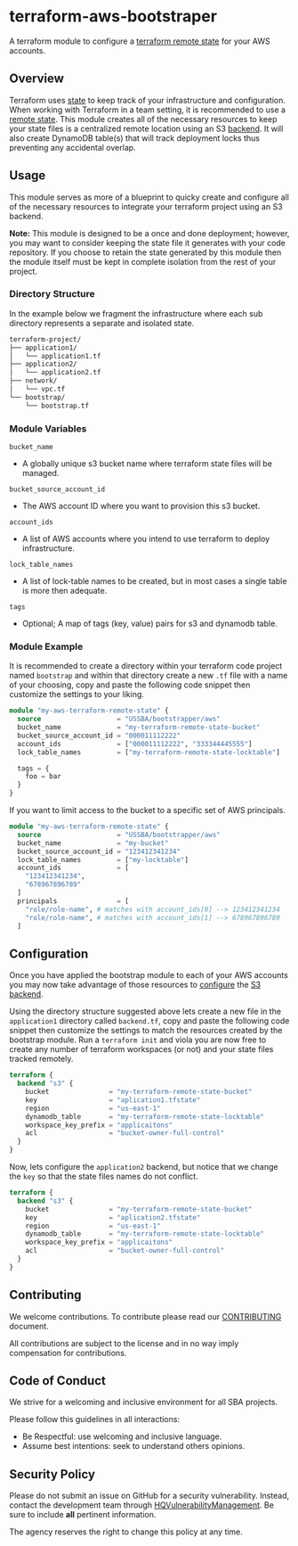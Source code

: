 # terraform-aws-bootstraper

A terraform module to configure a [terraform remote state](https://www.terraform.io/docs/state/remote.html) for your AWS accounts.

## Overview

Terraform uses [state](https://www.terraform.io/docs/state/index.html) to keep track of your infrastructure and configuration. When working with Terraform in a team setting, it is recommended to use a [remote state](https://www.terraform.io/docs/state/remote.html). This module creates all of the necessary resources to keep your state files is a centralized remote location using an S3 [backend](https://www.terraform.io/docs/backends/index.html). It will also create DynamoDB table(s) that will track deployment locks thus preventing any accidental overlap.

## Usage

This module serves as more of a blueprint to quicky create and configure all of the necessary resources to integrate your terraform project using an S3 backend.

**Note:** This module is designed to be a once and done deployment; however, you may want to consider keeping the state file it generates with your code repository. If you choose to retain the state generated by this module then the module itself must be kept in complete isolation from the rest of your project.

### Directory Structure

In the example below we fragment the infrastructure where each sub directory represents a separate and isolated state.

```bash
terraform-project/
├── application1/
│   └── application1.tf
├── application2/
│   └── application2.tf
├── network/
│   └── vpc.tf
└── bootstrap/
    └── bootstrap.tf
```


### Module Variables

`bucket_name`
- A globally unique s3 bucket name where terraform state files will be managed.

`bucket_source_account_id`
- The AWS account ID where you want to provision this s3 bucket.

`account_ids`
- A list of AWS accounts where you intend to use terraform to deploy infrastructure.

`lock_table_names`
- A list of lock-table names to be created, but in most cases a single table is more then adequate.

`tags`
- Optional; A map of tags (key, value) pairs for s3 and dynamodb table.

### Module Example

It is recommended to create a directory within your terraform code project named `bootstrap` and within that directory create a new `.tf` file with a name of your choosing, copy and paste the following code snippet then customize the settings to your liking.

```terraform
module "my-aws-terraform-remote-state" {
  source                   = "USSBA/bootstrapper/aws"
  bucket_name              = "my-terraform-remote-state-bucket"
  bucket_source_account_id = "000011112222"
  account_ids              = ["000011112222", "333344445555"]
  lock_table_names         = ["my-terraform-remote-state-locktable"]

  tags = {
    foo = bar
  }
}
```

If you want to limit access to the bucket to a specific set of AWS principals.
```terraform
module "my-aws-terraform-remote-state" {
  source                   = "USSBA/bootstrapper/aws"
  bucket_name              = "my-bucket"
  bucket_source_account_id = "123412341234"
  lock_table_names         = ["my-locktable"]
  account_ids              = [
    "123412341234",
    "678967896789"
  ]
  principals               = [
    "role/role-name", # matches with account_ids[0] --> 123412341234
    "role/role-name", # matches with account_ids[1] --> 678967896789
  ]
```

## Configuration

Once you have applied the bootstrap module to each of your AWS accounts you may now take advantage of those resources to [configure](https://www.terraform.io/docs/backends/config.html) the [S3 backend](https://www.terraform.io/docs/backends/types/s3.html).

Using the directory structure suggested above lets create a new file in the `application1` directory called `backend.tf`, copy and paste the following code snippet then customize the settings to match the resources created by the bootstrap module. Run a `terraform init` and viola you are now free to create any number of terraform workspaces (or not) and your state files tracked remotely.

```terraform
terraform {
  backend "s3" {
    bucket               = "my-terraform-remote-state-bucket"
    key                  = "aplication1.tfstate"
    region               = "us-east-1"
    dynamodb_table       = "my-terraform-remote-state-locktable"
    workspace_key_prefix = "applicaitons"
    acl                  = "bucket-owner-full-control"
  }
}
```

Now, lets configure the `application2` backend, but notice that we change the `key` so that the state files names do not conflict.

```terraform
terraform {
  backend "s3" {
    bucket               = "my-terraform-remote-state-bucket"
    key                  = "aplication2.tfstate"
    region               = "us-east-1"
    dynamodb_table       = "my-terraform-remote-state-locktable"
    workspace_key_prefix = "applicaitons"
    acl                  = "bucket-owner-full-control"
  }
}
```

## Contributing

We welcome contributions.
To contribute please read our [CONTRIBUTING](CONTRIBUTING.md) document.

All contributions are subject to the license and in no way imply compensation for contributions.

## Code of Conduct

We strive for a welcoming and inclusive environment for all SBA projects.

Please follow this guidelines in all interactions:

* Be Respectful: use welcoming and inclusive language.
* Assume best intentions: seek to understand others opinions.

## Security Policy

Please do not submit an issue on GitHub for a security vulnerability.
Instead, contact the development team through [HQVulnerabilityManagement](mailto:HQVulnerabilityManagement@sba.gov).
Be sure to include **all** pertinent information.

The agency reserves the right to change this policy at any time.

